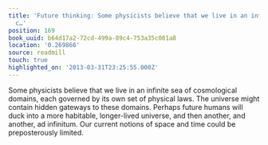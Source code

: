 ```yaml
---
title: 'Future thinking: Some physicists believe that we live in an infinite sea of
  c…'
position: 169
book_uuid: b64d17a2-72cd-499a-89c4-753a35c081a8
location: '0.269866'
source: readmill
touch: true
highlighted_on: '2013-03-31T23:25:55.000Z'
---
```


Some physicists believe that we live in an infinite sea of cosmological domains, each governed by its own set of physical laws. The universe might contain hidden gateways to these domains. Perhaps future humans will duck into a more habitable, longer-lived universe, and then another, and another, ad infinitum. Our current notions of space and time could be preposterously limited.
